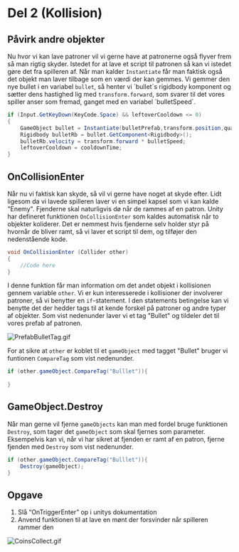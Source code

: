 # Del 2 (Kollision)

## Påvirk andre objekter
Nu hvor vi kan lave patroner vil vi gerne have at patronerne også flyver frem så man rigtig skyder. Istedet for at lave et 
script til patronen så kan vi istedet gøre det fra spilleren af. Når man kalder `Instantiate` får man faktisk også det objekt man laver tilbage som en værdi der kan gemmes.
Vi gemmer den nye bullet i en variabel `bullet`, så henter vi ´bullet´s rigidbody komponent og sætter dens hastighed lig med `transform.forward`, som svarer til det vores spiller anser som fremad, ganget med en variabel ´bulletSpeed´.
```C#
if (Input.GetKeyDown(KeyCode.Space) && leftoverCooldown <= 0)
{
    GameObject bullet = Instantiate(bulletPrefab,transform.position,quaternion.identity);
    Rigidbody bulletRb = bullet.GetComponent<Rigidbody>();
    bulletRb.velocity = transform.forward * bulletSpeed;
    leftoverCooldown = cooldownTime;
}
```

## OnCollisionEnter
Når nu vi faktisk kan skyde, så vil vi gerne have noget at skyde efter. Lidt ligesom da vi lavede spilleren laver vi en simpel kapsel
som vi kan kalde "Enemy". Fjenderne skal naturligvis dø når de
rammes af en patron. Unity har defineret funktionen `OnCollisionEnter` som kaldes automatisk når to objekter koliderer.
Det er nemmest hvis fjenderne selv holder styr på hvornår de bliver ramt, så vi laver et script til dem, og tilføjer den nedenstående kode.

```C#
void OnCollisionEnter (Collider other)
{
    //Code here
}
```

I denne funktion får man information om det andet objekt i kollisionen gennem variable `other`. Vi er kun interesserede i 
kollisioner der involverer patroner, så vi benytter en `if`-statement. I den statements betingelse kan vi benytte det der 
hedder tags til at kende forskel på patroner og andre typer af objekter. Som vist nedenunder laver vi et tag "Bullet" og 
tildeler det til vores prefab af patronen.

![PrefabBulletTag.gif](PrefabBulletTag.gif)

For at sikre at `other` er koblet til et `gameObject` med tagget "Bullet" bruger vi funtionen `CompareTag` som vist nedenunder.

```C#
if (other.gameObject.CompareTag("Bulllet")){
    
}
```

## GameObject.Destroy
Når man gerne vil fjerne `gameObjects` kan man med fordel bruge funktionen `Destroy`, som tager det `gameObject` som skal
fjernes som parameter.
Eksempelvis kan vi, når vi har sikret at fjenden er ramt af en patron, fjerne fjenden med `Destroy` som vist nedenunder.

```C#
if (other.gameObject.CompareTag("Bulllet")){
    Destroy(gameObject);
}
```

## Opgave 
1. Slå “OnTriggerEnter” op i unitys dokumentation 
2. Anvend funktionen til at lave en mønt der forsvinder når spilleren rammer den

![CoinsCollect.gif](CoinsCollect.gif)